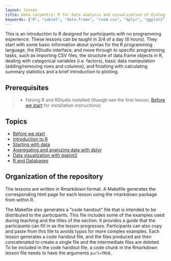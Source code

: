 ```yaml
---
layout: lesson
title: Data carpentry: R for data analysis and visualization of Ecological Data
keywords: ["R", "subset", "data.frame", "read.csv", "dplyr", "ggplot2"]
---
```


This is an introduction to R designed for participants with no programming
experience. These lessons can be taught in 3/4 of a day (6 hours). They start
with some basic information about syntax for the R programming language, the
RStudio interface, and move through to specific programming tasks, such as
importing CSV files, the structure of data.frame objects in R, dealing with
categorical variables (i.e. factors), basic data manipulation (adding/removing
rows and columns), and finishing with calculating summary statistics and a
brief introduction to plotting.

## Prerequisites

> * Having R and RStudio installed (though see the first
> lesson, [Before we start](00-before-we-start.html) for installation
> instructions)

## Topics

* [Before we start](00-before-we-start.html)
* [Introduction to R](01-intro-to-r.html)
* [Starting with data](02-starting-with-data.html)
* [Aggregating and analyzing data with dplyr](03-dplyr.html)
* [Data visualization with ggplot2](04-visualization-ggplot2.html)
* [R and Databases](05-r-and-databases.html)

## Organization of the repository

The lessons are written in Rmarkdown format. A Makefile generates the
corresponding html page for each lesson using the rmarkdown package from within
R.

The Makefile also generates a "code handout" file that is intended to be
distributed to the participants. This file includes some of the examples used
during teaching and the titles of the section. It provides a guide that the
participants can fill in as the lesson progresses. Participants can also copy
and paste from this file to avoids typos for more complex examples. Each lesson
generates a code handout file, and the files produced are then concatenated to
create a single file and the intermediate files are deleted. To be included in
the code handout file, a code chunk in the Rmarkdown lesson file needs to have
the arguments `purl=TRUE`.
